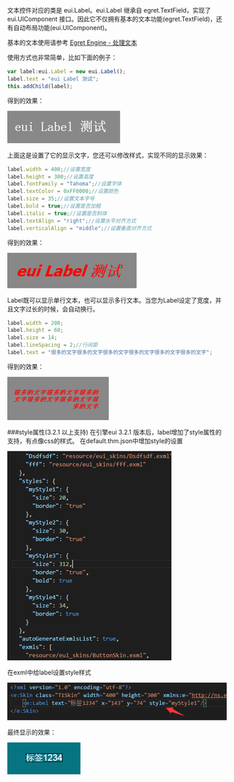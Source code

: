 文本控件对应的类是 eui.Label。eui.Label 继承自 egret.TextField，实现了 eui.UIComponent 接口。因此它不仅拥有基本的文本功能(egret.TextField)，还有自动布局功能(eui.UIComponent)。

基本的文本使用请参考 [Egret Engine - 处理文本](../../../../Engine2D/textField/createText/README.md)

使用方式也非常简单，比如下面的例子：
```  TypeScript
var label:eui.Label = new eui.Label();
label.text = "eui Label 测试";
this.addChild(label);
```
得到的效果：

![](560154d02a353.png)

上面这是设置了它的显示文字，您还可以修改样式，实现不同的显示效果：

```  TypeScript
label.width = 400;//设置宽度
label.height = 300;//设置高度
label.fontFamily = "Tahoma";//设置字体
label.textColor = 0xFF0000;//设置颜色
label.size = 35;//设置文本字号
label.bold = true;//设置是否加粗
label.italic = true;//设置是否斜体
label.textAlign = "right";//设置水平对齐方式
label.verticalAlign = "middle";//设置垂直对齐方式
```
得到的效果：

![](560154da0bf2f.png)

Label既可以显示单行文本，也可以显示多行文本。当您为Label设定了宽度，并且文字过长的时候，会自动换行。
```  TypeScript
label.width = 200;
label.height = 60;
label.size = 14;
label.lineSpacing = 2;//行间距
label.text = "很多的文字很多的文字很多的文字很多的文字很多的文字很多的文字";
```
得到的效果：

![](560154ede9474.png)

###style属性(3.2.1 以上支持)
在引擎eui 3.2.1 版本后，label增加了style属性的支持，有点像css的样式。
在default.thm.json中增加style的设置

![](thmjson.png)

在exml中给label设置style样式

![](exmlstyle.png)

最终显示的效果：

![](preview.png)


